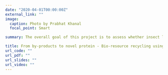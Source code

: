 ```yaml
---
date: "2020-04-01T00:00:00Z"
external_link: ""
image:
  caption: Photo by Prabhat Khanal
  focal_point: Smart

summary: The overall goal of this project is to assess whether insect larvae, raised under locally available agricultural by-products, could be a domestic and sustainable source of protein in the future to improve the protein self-sufficiency of the Norwegian livestock sector. This project is supported by the Regional Research Fund (RFF-Trøndelag).

title: From by-products to novel protein - Bio-resource recycling using insect larvae
url_code: ""
url_pdf: ""
url_slides: ""
url_video: ""
---
```



